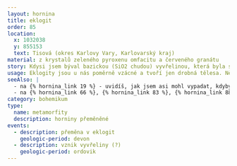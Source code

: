 ```yaml
---
layout: hornina
title: eklogit
order: 85
location:
  x: 1032038
  y: 855153
  text: Tisová (okres Karlovy Vary, Karlovarský kraj)
material: z krystalů zeleného pyroxenu omfacitu a červeného granátu
story: Kdysi jsem býval bazickou (SiO2 chudou) vyvřelinou, která byla součástí oceánské zemské kůry.  Možná jsem byl gabrem nebo čedičem. Později, při variském vrásnění, jsem se dostal hodně hluboko pod povrch Země a prodělal jsem několikanásobnou metamorfózu. Moje struktura a minerální složení se tím hodně změnily. O mnoho později jsem se díky erozi ocitl na zemském povrchu.
usage: Eklogity jsou u nás poměrně vzácné a tvoří jen drobná tělesa. Někdy se eklogit těží společně s jinými metamorfovanými horninami jako stavební kámen. 
seeAlso: |
  - na {% hornina_link 19 %} - uvidíš, jak jsem asi mohl vypadat, kdybych neprošel metamorfózou - moje chemické složení je hodně podobné složení gabra
  - na {% hornina_link 66 %}, {% hornina_link 83 %}, {% hornina_link 88 %} a {% hornina_link 95 %} - uvidíš, jak bych mohl vypadat, kdybych prošel metamorfózou při nižší teplotě a tlaku - to bych se nestaleklogitem, ale amfibolitem
category: bohemikum
type:
  name: metamorfity
  description: horniny přeměněné
events:
  - description: přeměna v eklogit
    geologic-period: devon
  - description: vznik vyvřeliny (?)
    geologic-period: ordovik
---
```


